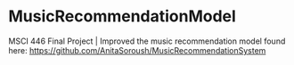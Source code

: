 # MusicRecommendationModel
MSCI 446 Final Project | Improved the music recommendation model found here: https://github.com/AnitaSoroush/MusicRecommendationSystem
